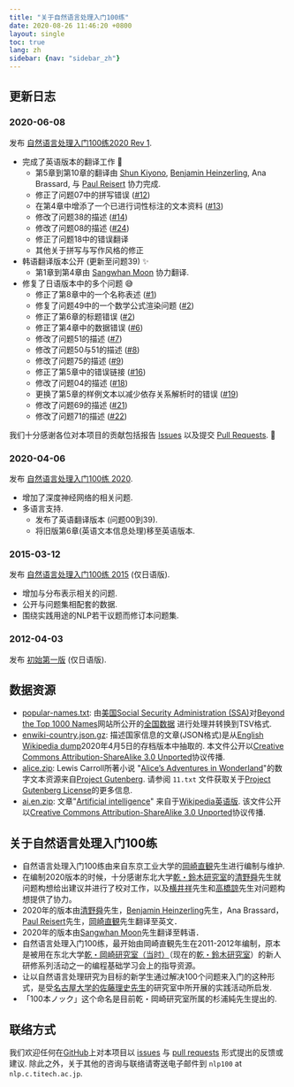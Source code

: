 ```yaml
---
title: "关于自然语言处理入门100练"
date: 2020-08-26 11:46:20 +0800
layout: single
toc: true
lang: zh
sidebar: {nav: "sidebar_zh"}
---
```


## 更新日志

### 2020-06-08
发布 [自然语言处理入门100练2020 Rev 1](http://nlp100.github.io/).

+ 完成了英语版本的翻译工作 :tada:
  + 第5章到第10章的翻译由 [Shun Kiyono](https://butsugiri.github.io/), [Benjamin Heinzerling](https://bheinzerling.github.io/), Ana Brassard, 与 [Paul Reisert](http://www.cl.ecei.tohoku.ac.jp/~preisert/) 协力完成.
  + 修正了问题07中的拼写错误 ([#12](https://github.com/nlp100/nlp100.github.io/pull/12))
  + 在第4章中增添了一个已进行词性标注的文本资料 ([#13](https://github.com/nlp100/nlp100.github.io/issues/13))
  + 修改了问题38的描述 ([#14](https://github.com/nlp100/nlp100.github.io/issues/14))
  + 修改了问题08的描述 ([#24](https://github.com/nlp100/nlp100.github.io/pull/24))
  + 修正了问题18中的错误翻译
  + 其他关于拼写与写作风格的修正
+ 韩语翻译版本公开 (更新至问题39) :sparkles:
  + 第1章到第4章由 [Sangwhan Moon](https://sangwhan.com/) 协力翻译.
+ 修复了日语版本中的多个问题 :sweat_smile:
  + 修正了第8章中的一个名称表述  ([#1](https://github.com/nlp100/nlp100.github.io/pull/1))
  + 修复了问题49中的一个数学公式渲染问题 ([#2](https://github.com/nlp100/nlp100.github.io/pull/2))
  + 修正了第6章的标题错误 ([#2](https://github.com/nlp100/nlp100.github.io/pull/2))
  + 修正了第4章中的数据错误 ([#6](https://github.com/nlp100/nlp100.github.io/issues/6))
  + 修改了问题51的描述 ([#7](https://github.com/nlp100/nlp100.github.io/issues/7))
  + 修改了问题50与51的描述 ([#8](https://github.com/nlp100/nlp100.github.io/pull/8))
  + 修改了问题75的描述 ([#9](https://github.com/nlp100/nlp100.github.io/pull/9))
  + 修正了第5章中的错误链接 ([#16](https://github.com/nlp100/nlp100.github.io/pull/16))
  + 修改了问题04的描述 ([#18](https://github.com/nlp100/nlp100.github.io/pull/18))
  + 更换了第5章的样例文本以减少依存关系解析时的错误 ([#19](https://github.com/nlp100/nlp100.github.io/issues/19))
  + 修改了问题69的描述 ([#21](https://github.com/nlp100/nlp100.github.io/issues/21))
  + 修改了问题71的描述 ([#22](https://github.com/nlp100/nlp100.github.io/issues/22))

我们十分感谢各位对本项目的贡献包括报告 [Issues](https://github.com/nlp100/nlp100.github.io/issues) 以及提交 [Pull Requests](https://github.com/nlp100/nlp100.github.io/pulls). :pray:

### 2020-04-06
发布 [自然语言处理入门100练 2020](http://nlp100.github.io/).

+ 增加了深度神经网络的相关问题.
+ 多语言支持.
  + 发布了英语翻译版本 (问题00到39).
  + 将旧版第6章(英语文本信息处理)移至英语版本.

### 2015-03-12
发布 [自然语言处理入门100练 2015](http://www.cl.ecei.tohoku.ac.jp/nlp100/) (仅日语版).

+ 增加与分布表示相关的问题.
+ 公开与问题集相配套的数据.
+ 围绕实践用途的NLP若干议题而修订本问题集.

### 2012-04-03
发布 [初始第一版](http://www.cl.ecei.tohoku.ac.jp/index.php?NLP%20100%20Drill%20Exercises) (仅日语版).

## 数据资源

+ [popular-names.txt](/data/popular-names.txt): 由[美国Social Security Administration (SSA)](http://www.ssa.gov/)对[Beyond the Top 1000 Names](https://www.ssa.gov/oact/babynames/limits.html)网站所公开的[全国数据](https://www.ssa.gov/oact/babynames/names.zip) 进行处理并转换到TSV格式.
+ [enwiki-country.json.gz](/data/enwiki-country.json.gz): 描述国家信息的文章(JSON格式)是从[English Wikipedia dump](http://dumps.wikimedia.org/enwiki/latest/enwiki-latest-pages-articles.xml.bz2)2020年4月5日的存档版本中抽取的. 本文件公开以[Creative Commons Attribution-ShareAlike 3.0 Unported](http://creativecommons.org/licenses/by-sa/3.0/legalcode)协议传播.
+ [alice.zip](/data/alice.zip): Lewis Carroll所著小说 "[Alice’s Adventures in Wonderland](https://www.gutenberg.org/files/11/11-h/11-h.htm)"的数字文本资源来自[Project Gutenberg](https://www.gutenberg.org/). 请参阅 `11.txt` 文件获取关于[Project Gutenberg License](https://www.gutenberg.org/wiki/Gutenberg:The_Project_Gutenberg_License)的更多信息.
+ [ai.en.zip](/data/ai.en.zip): 文章"[Artificial intelligence](https://en.wikipedia.org/wiki/Artificial_intelligence)" 来自于[Wikipedia英语版](https://en.wikipedia.org/). 该文件公开以[Creative Commons Attribution-ShareAlike 3.0 Unported](http://creativecommons.org/licenses/by-sa/3.0/legalcode)协议传播.

## 关于自然语言处理入门100练

+ 自然语言处理入门100练由来自东京工业大学的[岡崎直観](https://www.nlp.c.titech.ac.jp/)先生进行编制与维护.
+ 在编制2020版本的时候，十分感谢东北大学[乾・鈴木研究室](https://www.nlp.ecei.tohoku.ac.jp/)的[清野舜](https://butsugiri.github.io/)先生就问题构想给出建议并进行了校对工作，以及[横井祥](http://www.cl.ecei.tohoku.ac.jp/~yokoi/)先生和[高橋諒](https://reiyw.com/)先生对问题构想提供了协力。
+ 2020年的版本由[清野舜](https://butsugiri.github.io/)先生，[Benjamin Heinzerling](https://bheinzerling.github.io/)先生，Ana Brassard，[Paul Reisert](http://www.cl.ecei.tohoku.ac.jp/~preisert/)先生，[岡崎直観](https://www.nlp.c.titech.ac.jp/)先生翻译至英文．
+ 2020年的版本由[Sangwhan Moon](https://sangwhan.com/)先生翻译至韩语．
+ 自然语言处理入门100练，最开始由岡崎直観先生在2011-2012年编制，原本是被用在东北大学[乾・岡崎研究室（当时）](http://www.cl.ecei.tohoku.ac.jp/)（现在的[乾・鈴木研究室](https://www.nlp.ecei.tohoku.ac.jp/)）的新人研修系列活动之一的编程基础学习会上的指导资源。
+ 让以自然语言处理研究为目标的新学生通过解决100个问题来入门的这种形式，是受[名古屋大学的佐藤理史先生](https://sites.google.com/site/sslabnagoya/)的研究室中所开展的实践活动所启发.
+ 「100本ノック」这个命名是目前乾・岡崎研究室所属的杉浦純先生提出的.


## 联络方式

我们欢迎任何在[GitHub](https://github.com/nlp100/nlp100.github.io)上对本项目以 [issues](https://github.com/nlp100/nlp100.github.io/issues) 与 [pull requests](https://github.com/nlp100/nlp100.github.io/pulls) 形式提出的反馈或建议. 除此之外，关于其他的咨询与联络请寄送电子邮件到 `nlp100` at `nlp.c.titech.ac.jp`.
